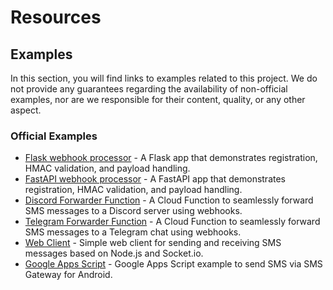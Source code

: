 # Resources

## Examples

In this section, you will find links to examples related to this project. We do not provide any guarantees regarding the availability of non-official examples, nor are we responsible for their content, quality, or any other aspect.

### Official Examples

- [Flask webhook processor](https://github.com/android-sms-gateway/example-webhooks-flask) - A Flask app that demonstrates registration, HMAC validation, and payload handling.
- [FastAPI webhook processor](https://github.com/android-sms-gateway/example-webhooks-fastapi) - A FastAPI app that demonstrates registration, HMAC validation, and payload handling.
- [Discord Forwarder Function](https://github.com/android-sms-gateway/example-discord-forwarder-fn) - A Cloud Function to seamlessly forward SMS messages to a Discord server using webhooks.
- [Telegram Forwarder Function](https://github.com/android-sms-gateway/example-telegram-forwarder-fn) - A Cloud Function to seamlessly forward SMS messages to a Telegram chat using webhooks.
- [Web Client](https://github.com/android-sms-gateway/web-client-ts) - Simple web client for sending and receiving SMS messages based on Node.js and Socket.io.
- [Google Apps Script](https://github.com/android-sms-gateway/example-google-apps-script) - Google Apps Script example to send SMS via SMS Gateway for Android.
